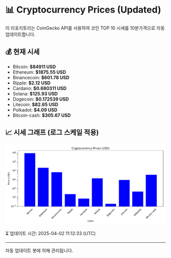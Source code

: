 
# 📊 Cryptocurrency Prices (Updated)

이 리포지토리는 CoinGecko API를 사용하여 코인 TOP 10 시세를 10분가격으로 자동 업데이트합니다.

## 💰 현재 시세
- Bitcoin: **$84911 USD**
- Ethereum: **$1875.55 USD**
- Binancecoin: **$601.78 USD**
- Ripple: **$2.12 USD**
- Cardano: **$0.680311 USD**
- Solana: **$125.93 USD**
- Dogecoin: **$0.172539 USD**
- Litecoin: **$82.65 USD**
- Polkadot: **$4.09 USD**
- Bitcoin-cash: **$305.67 USD**

## 📈 시세 그래프 (로그 스케일 적용)
![Crypto Prices](crypto_prices.png)

⏳ 업데이트 시간: 2025-04-02 11:12:33 (UTC)

---
자동 업데이트 봇에 의해 관리됩니다.
